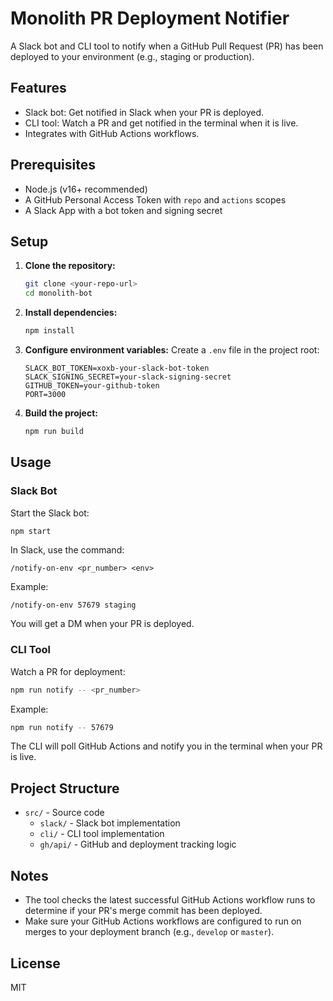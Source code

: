 # Monolith PR Deployment Notifier

A Slack bot and CLI tool to notify when a GitHub Pull Request (PR) has been deployed to your environment (e.g., staging or production).

## Features
- Slack bot: Get notified in Slack when your PR is deployed.
- CLI tool: Watch a PR and get notified in the terminal when it is live.
- Integrates with GitHub Actions workflows.

## Prerequisites
- Node.js (v16+ recommended)
- A GitHub Personal Access Token with `repo` and `actions` scopes
- A Slack App with a bot token and signing secret

## Setup

1. **Clone the repository:**
   ```bash
   git clone <your-repo-url>
   cd monolith-bot
   ```

2. **Install dependencies:**
   ```bash
   npm install
   ```

3. **Configure environment variables:**
   Create a `.env` file in the project root:
   ```env
   SLACK_BOT_TOKEN=xoxb-your-slack-bot-token
   SLACK_SIGNING_SECRET=your-slack-signing-secret
   GITHUB_TOKEN=your-github-token
   PORT=3000
   ```

4. **Build the project:**
   ```bash
   npm run build
   ```

## Usage

### Slack Bot
Start the Slack bot:
```bash
npm start
```

In Slack, use the command:
```
/notify-on-env <pr_number> <env>
```
Example:
```
/notify-on-env 57679 staging
```
You will get a DM when your PR is deployed.

### CLI Tool
Watch a PR for deployment:
```bash
npm run notify -- <pr_number>
```
Example:
```bash
npm run notify -- 57679
```
The CLI will poll GitHub Actions and notify you in the terminal when your PR is live.

## Project Structure
- `src/` - Source code
  - `slack/` - Slack bot implementation
  - `cli/` - CLI tool implementation
  - `gh/api/` - GitHub and deployment tracking logic

## Notes
- The tool checks the latest successful GitHub Actions workflow runs to determine if your PR's merge commit has been deployed.
- Make sure your GitHub Actions workflows are configured to run on merges to your deployment branch (e.g., `develop` or `master`).

## License
MIT
